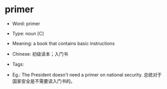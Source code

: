 # primer

- Word: primer

- Type: noun [C]
- Meaning: a book that contains basic instructions
- Chinese: 初级读本；入门书
- Tags: 
- Eg.: The President doesn't need a primer on national security. 总统对于国家安全是不需要读入门书的。

